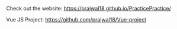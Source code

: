 Check out the website:
https://prajwal18.github.io/PracticePractice/

Vue JS Project: 
https://github.com/prajwal18/Vue-project
